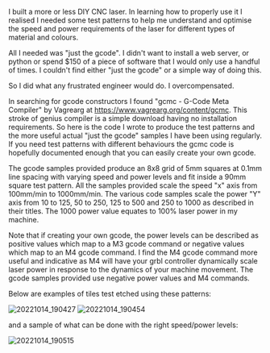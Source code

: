 I built a more or less DIY CNC laser. In learning how to properly use it I realised I needed some test patterns to help me understand and optimise the speed and power requirements of the laser for different types of material and colours.

All I needed was "just the gcode". I didn't want to install a web server, or python or spend $150 of a piece of software that I would only use a handful of times. I couldn't find either "just the gcode" or a simple way of doing this.

So I did what any frustrated engineer would do. I overcompensated.

In searching for gcode constructors I found "gcmc - G-Code Meta Compiler" by Vagrearg at https://www.vagrearg.org/content/gcmc. This stroke of genius compiler is a simple download having no installation requirements. So here is the code I wrote to produce the test patterns and the more useful actual "just the  gcode" samples I have been using regularly. If you need test patterns with different behaviours the gcmc code is hopefully documented enough that you can easily create your own gcode.

The gcode samples provided produce an 8x8 grid of 5mm squares at 0.1mm line spacing with varying speed and power levels and fit inside a 90mm square test pattern. All the samples provided scale the speed "x" axis from 100mm/min to 1000mm/min. The various code samples scale the power "Y" axis from 10 to 125, 50 to 250, 125 to 500 and 250 to 1000 as described in their titles. The 1000 power value equates to 100% laser power in my machine.

Note that if creating your own gcode, the power levels can be described as positive values which map to a M3 gcode command or negative values which map to an M4 gcode command. I find the M4 gcode command more useful and indicative as M4 will have your grbl controller dynamically scale laser power in response to the dynamics of your machine movement. The gcode samples provided use negative power values and M4 commands.

Below are examples of tiles test etched using these patterns:

![20221014_190427](https://user-images.githubusercontent.com/7357540/195806169-d4c87ede-ce21-477c-b440-1632457073fb.jpg)
![20221014_190454](https://user-images.githubusercontent.com/7357540/195806645-e2bf2510-a7ed-4ea7-99ba-f3e312fb80f7.jpg)

and a sample of what can be done with the right speed/power levels:

![20221014_190515](https://user-images.githubusercontent.com/7357540/195806285-dd420817-5461-4474-bc8a-a6fb128f28d9.jpg)
